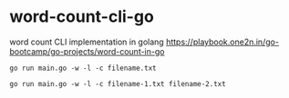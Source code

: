 # word-count-cli-go
word count CLI implementation in golang 
https://playbook.one2n.in/go-bootcamp/go-projects/word-count-in-go

```
go run main.go -w -l -c filename.txt
```

```
go run main.go -w -l -c filename-1.txt filename-2.txt
``` 
